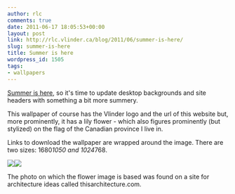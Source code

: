 ```yaml
---
author: rlc
comments: true
date: 2011-06-17 18:05:53+00:00
layout: post
link: http://rlc.vlinder.ca/blog/2011/06/summer-is-here/
slug: summer-is-here
title: Summer is here
wordpress_id: 1505
tags:
- wallpapers
---
```


[Summer is here](http://en.wikipedia.org/wiki/Summer#Timing), so it's time to update desktop backgrounds and site headers with something a bit more summery.

This wallpaper of course has the Vlinder logo and the url of this website but, more prominently, it has a lily flower - which also figures prominently (but stylized) on the flag of the Canadian province I live in.
<!-- more -->
Links to download the wallpaper are wrapped around the image. There are two sizes: 1680*1050 and 1024*768.

[![](http://rlc.vlinder.ca/wp-content/uploads/2011/06/summer-wallpaper.png)](http://rlc.vlinder.ca/wp-content/uploads/2011/06/summer-wallpaper.png)[![](http://rlc.vlinder.ca/wp-content/uploads/2011/06/summer-wallpaper-small.png)](http://rlc.vlinder.ca/wp-content/uploads/2011/06/summer-wallpaper-small.png)

The photo on which the flower image is based was found on a site for architecture ideas called thisarchitecture.com.
